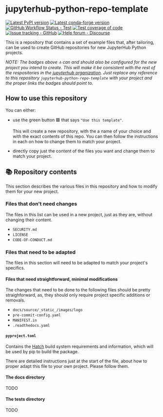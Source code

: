# jupyterhub-python-repo-template

[![Latest PyPI version](https://img.shields.io/pypi/v/jupyterhub-python-repo-template?logo=pypi)](https://pypi.python.org/pypi/jupyterhub-python-repo-template)
[![Latest conda-forge version](https://img.shields.io/conda/vn/conda-forge/jupyterhub-python-repo-template?logo=conda-forge)](https://anaconda.org/conda-forge/jupyterhub-python-repo-template)
[![GitHub Workflow Status - Test](https://img.shields.io/github/actions/workflow/status/jupyterhub/jupyterhub-python-repo-template/test.yaml?logo=github&label=tests)](https://github.com/jupyterhub/jupyterhub-python-repo-template/actions)
[![Test coverage of code](https://codecov.io/gh/jupyterhub/jupyterhub-python-repo-template/branch/main/graph/badge.svg)](https://codecov.io/gh/jupyterhub/jupyterhub-python-repo-template)
[![Issue tracking - GitHub](https://img.shields.io/badge/issue_tracking-github-blue?logo=github)](https://github.com/jupyterhub/jupyterhub-python-repo-template/issues)
[![Help forum - Discourse](https://img.shields.io/badge/help_forum-discourse-blue?logo=discourse)](https://discourse.jupyter.org/c/jupyterhub)

This is a repository that contains a set of example files that, after tailoring, can be used to create GitHub repositories for new JupyterHub Python projects.

_NOTE: The badges above 🔝 can and should also be configured for the new project you intend to create. This will make it be consistent with the rest of the respositories in the [jupyterhub organization](https://github.com/jupyterhub). Just replace any reference to this repository `jupyterhub-python-repo-template` with your project and the proper links the badges should point to._

## How to use this repository

You can either:

- use the green button 🟩 that says `"Use this template"`.

  This will create a new repository, with the a name of your choice
  and with the exact contents of this repo.
  You can then follow the instructions in each on how to change them
  to match your project.

- directly copy just the content of the files you want and change them to match your project.

## 📚 Repository contents

This section describes the various files in this repository and how to modify them for your new project.

### Files that don't need changes

The files in this list can be used in a new project, just as they are, without changing their content.

- `SECURITY.md`
- `LICENSE`
- `CODE-OF-CONDUCT.md`

### Files that need to be adapted

The files in this section will need to be adapted to match your project's specifics.

#### Files that need straightforward, minimal modifications

The changes that need to be done to the following files should be pretty straighforward,
as, they should only require project specific additions or removals.

- `docs/source/_static_/images/logo`
- `pre-commit-config.yaml`
- `MANIFEST.in`
- `.readthedocs.yaml`

#### `pyproject.toml`

Contains the [Hatch](https://hatch.pypa.io/latest/) build system requirements and information,
which will be used by pip to build the package.

There are detailed instructions just at the start of the file,
about how to proper adapt this file to your own project.
Please follow them.

#### The docs directory

TODO

#### The tests directory

TODO
